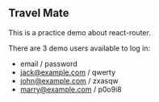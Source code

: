 ## Travel Mate

This is a practice demo about react-router.

There are 3 demo users available to log in:
- email / password
- jack@example.com / qwerty
- john@example.com / zxasqw
- marry@example.com / p0o9i8
